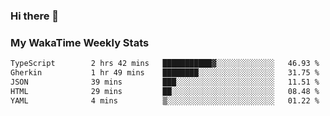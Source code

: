 ### Hi there 👋

<!--
**royschrauwen/royschrauwen** is a ✨ _special_ ✨ repository because its `README.md` (this file) appears on your GitHub profile.

Here are some ideas to get you started:

- 🔭 I’m currently working on ...
- 🌱 I’m currently learning ...
- 👯 I’m looking to collaborate on ...
- 🤔 I’m looking for help with ...
- 💬 Ask me about ...
- 📫 How to reach me: ...
- 😄 Pronouns: ...
- ⚡ Fun fact: ...
-->


### My WakaTime Weekly Stats
<!--START_SECTION:waka-->

```txt
TypeScript        2 hrs 42 mins   ███████████▓░░░░░░░░░░░░░   46.93 %
Gherkin           1 hr 49 mins    ████████░░░░░░░░░░░░░░░░░   31.75 %
JSON              39 mins         ███░░░░░░░░░░░░░░░░░░░░░░   11.51 %
HTML              29 mins         ██░░░░░░░░░░░░░░░░░░░░░░░   08.48 %
YAML              4 mins          ▒░░░░░░░░░░░░░░░░░░░░░░░░   01.22 %
```

<!--END_SECTION:waka-->
